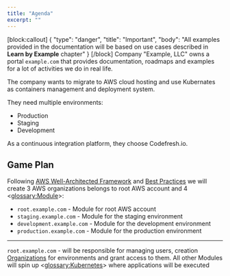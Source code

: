 ```yaml
---
title: "Agenda"
excerpt: ""
---
```

[block:callout]
{
  "type": "danger",
  "title": "Important",
  "body": "All examples provided in the documentation will be based on use cases described in **Learn by Example** chapter"
}
[/block]
Company "Example, LLC" owns a portal `example.com` that provides documentation, roadmaps and examples for a lot of activities we do in real life.

The company wants to migrate to AWS cloud hosting and use Kubernates as containers management and deployment system. 

They need multiple environments:
* Production
* Staging
* Development

As a continuous integration platform, they choose Codefresh.io.

## Game Plan

Following [AWS Well-Architected Framework](doc:aws-well-architected-framework) and [Best Practices](doc:aws-organizations-best-practices) we will create 3 AWS organizations belongs to root AWS account and 4 <<glossary:Module>>:
* `root.example.com` - Module for root AWS account
* `staging.example.com` - Module for the staging environment
* `development.example.com` - Module for the development environment
* `production.example.com` - Module for the production environment

----------

`root.example.com` - will be responsible for managing users, creation [Organizations](doc:organizations) for environments and grant access to them.
All other Modules will spin up <<glossary:Kubernetes>>  where applications will be executed